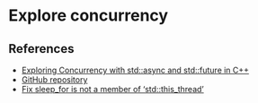 # Explore concurrency

## References
- [Exploring Concurrency with std::async and std::future in C++](https://medium.com/@yakupcengiz/exploring-concurrency-with-std-async-and-std-future-in-c-f0211ddd420c)
- [GitHub repository](https://github.com/yakupc/articles-and-code/tree/main/cpp-async-basic)
- [Fix sleep_for is not a member of ‘std::this_thread’](https://github.com/linuxdeepin/developer-center/issues/2314)
